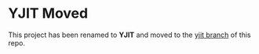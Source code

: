 YJIT Moved
==========

This project has been renamed to **YJIT** and moved to the [yjit branch](https://github.com/Shopify/ruby/tree/yjit/doc/yjit.md) of this repo.

